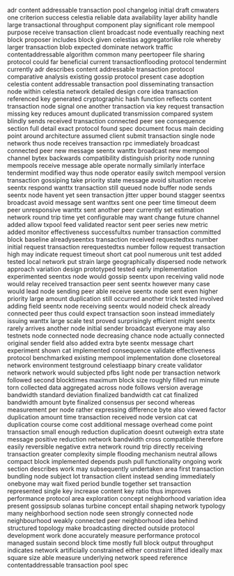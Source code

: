 adr content addressable transaction pool changelog initial draft cmwaters one criterion success celestia reliable data availability layer ability handle large transactional throughput component play significant role mempool purpose receive transaction client broadcast node eventually reaching next block proposer includes block given celestias aggregatorlike role whereby larger transaction blob expected dominate network traffic contentaddressable algorithm common many peertopeer file sharing protocol could far beneficial current transactionflooding protocol tendermint currently adr describes content addressable transaction protocol comparative analysis existing gossip protocol present case adoption celestia content addressable transaction pool disseminating transaction node within celestia network detailed design core idea transaction referenced key generated cryptographic hash function reflects content transaction node signal one another transaction via key request transaction missing key reduces amount duplicated transmission compared system blindly sends received transaction connected peer see consequence section full detail exact protocol found spec document focus main deciding point around architecture assumed client submit transaction single node network thus node receives transaction rpc immediately broadcast connected peer new message seentx wanttx broadcast new mempool channel bytex backwards compatibility distinguish priority node running mempools receive message able operate normally similarly interface tendermint modified way thus node operator easily switch mempool version transaction gossiping take priority state message avoid situation receive seentx respond wanttx transaction still queued node buffer node sends seentx node havent yet seen transaction jitter upper bound stagger seentxs broadcast avoid message sent wanttxs sent one peer time timeout deem peer unresponsive wanttx sent another peer currently set estimation network round trip time yet configurable may want change future channel added allow txpool feed validated reactor sent peer series new metric added monitor effectiveness successfultxs number transaction committed block baseline alreadyseentxs transaction received requestedtxs number initial request transaction rerequestedtxs number follow request transaction high may indicate request timeout short cat pool numerous unit test added tested local network put strain large geographically dispersed node network approach variation design prototyped tested early implementation experimented seentxs node would gossip seentx upon receiving valid node would relay received transaction peer sent seentx however many case would lead node sending peer able receive seentx node sent even higher priority large amount duplication still occurred another trick tested involved adding field seentx node receiving seentx would nodeid check already connected peer thus could expect transaction soon instead immediately issuing wanttx large scale test proved surprisingly efficient might seentx rarely arrives another node initial sender broadcast everyone may also testnets node connected node decreasing chance node actually connected original sender field also added extra byte seentx message chart experiment shown cat implemented consequence validate effectiveness protocol benchmarked existing mempool implementation done closetoreal network environment testground celestiaapp binary create validator network network would subjected pfbs light node per transaction network followed second blocktimes maximum block size roughly filled run minute torn collected data aggregated across node follows version average bandwidth standard deviation finalized bandwidth cat cat finalized bandwidth amount byte finalized consensus per second whereas measurement per node rather expressing difference byte also viewed factor duplication amount time transaction received node version cat cat duplication course come cost additional message overhead come point transaction small enough reduction duplication doesnt outweigh extra state message positive reduction network bandwidth cross compatible therefore easily reversible negative extra network round trip directly receiving transaction greater complexity simple flooding mechanism neutral allows compact block implemented depends push pull functionality ongoing work section describes work may subsequently undertaken area first transaction bundling node subject lot transaction client instead sending immediately onebyone may wait fixed period bundle together set transaction represented single key increase content key ratio thus improves performance protocol area exploration concept neighborhood variation idea present gossipsub solanas turbine concept entail shaping network typology many neighborhood section node seen strongly connected node neighbourhood weakly connected peer neighborhood idea behind structured topology make broadcasting directed outside protocol development work done accurately measure performance protocol managed sustain second block time mostly full block output throughput indicates network artificially constrained either constraint lifted ideally max square size able measure underlying network speed reference contentaddressable transaction pool spec